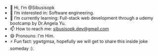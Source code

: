 - 👋 Hi, I’m @Sibusisopk
- 👀 I’m interested in: Software engineering.
- 🌱 I’m currently learning: Full-stack web development through a udemy bootcamp by Dr.Angela Yu.
- 📫 How to reach me: sibusisopk.dev@gmail.com
- 😄 Pronouns: I'm Him.
- ⚡ Fun fact: ygwtgmsa, hopefully we will get to share this inside joke someday :).
<!---
Sibusisopk/Sibusisopk is a ✨ special ✨ repository because its `README.md` (this file) appears on your GitHub profile.
You can click the Preview link to take a look at your changes.
--->

